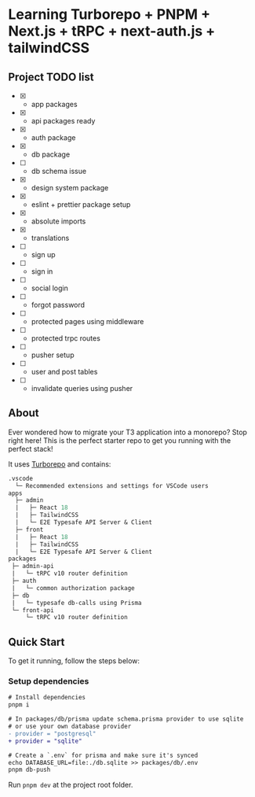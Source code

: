 # Learning Turborepo + PNPM + Next.js + tRPC + next-auth.js + tailwindCSS

## Project TODO list

- [x] - app packages
- [x] - api packages ready
- [x] - auth package
- [x] - db package
- [ ] - db schema issue
- [x] - design system package
- [x] - eslint + prettier package setup
- [x] - absolute imports
- [x] - translations
- [ ] - sign up
- [ ] - sign in
- [ ] - social login
- [ ] - forgot password
- [ ] - protected pages using middleware
- [ ] - protected trpc routes
- [ ] - pusher setup
- [ ] - user and post tables
- [ ] - invalidate queries using pusher

## About

Ever wondered how to migrate your T3 application into a monorepo? Stop right here! This is the perfect starter repo to get you running with the perfect stack!

It uses [Turborepo](https://turborepo.org/) and contains:

```graphql
.vscode
  └─ Recommended extensions and settings for VSCode users
apps
  ├─ admin
  |   ├─ React 18
  |   ├─ TailwindCSS
  |   └─ E2E Typesafe API Server & Client
  ├─ front
  |   ├─ React 18
  |   ├─ TailwindCSS
  |   └─ E2E Typesafe API Server & Client
packages
 ├─ admin-api
 |   └─ tRPC v10 router definition
 ├─ auth
 |   └─ common authorization package
 ├─ db
 |   └─ typesafe db-calls using Prisma
 └─ front-api
     └─ tRPC v10 router definition
```

## Quick Start

To get it running, follow the steps below:

### Setup dependencies

```diff
# Install dependencies
pnpm i

# In packages/db/prisma update schema.prisma provider to use sqlite
# or use your own database provider
- provider = "postgresql"
+ provider = "sqlite"

# Create a `.env` for prisma and make sure it's synced
echo DATABASE_URL=file:./db.sqlite >> packages/db/.env
pnpm db-push
```

Run `pnpm dev` at the project root folder.
